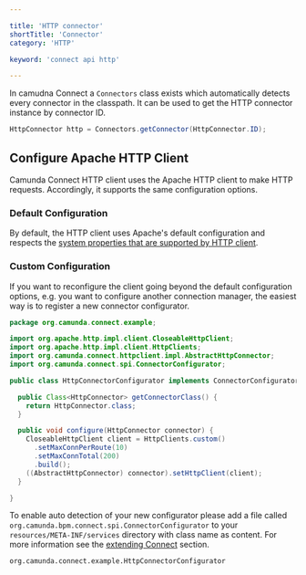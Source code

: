 ```yaml
---

title: 'HTTP connector'
shortTitle: 'Connector'
category: 'HTTP'

keyword: 'connect api http'

---
```


In camudna Connect a `Connectors` class exists which automatically detects
every connector in the classpath. It can be used to get the HTTP connector
instance by connector ID.

```java
HttpConnector http = Connectors.getConnector(HttpConnector.ID);
```

## Configure Apache HTTP Client

Camunda Connect HTTP client uses the Apache HTTP client to make HTTP requests. Accordingly, it supports the same configuration options.

### Default Configuration

By default, the HTTP client uses Apache's default configuration and respects the [system properties that are supported by HTTP client](https://hc.apache.org/httpcomponents-client-4.3.x/httpclient/apidocs/org/apache/http/impl/client/HttpClientBuilder.html).

### Custom Configuration

If you want to reconfigure the client going beyond the default configuration options, e.g. you want to configure another connection manager, the easiest way is to register
a new connector configurator.

```java
package org.camunda.connect.example;

import org.apache.http.impl.client.CloseableHttpClient;
import org.apache.http.impl.client.HttpClients;
import org.camunda.connect.httpclient.impl.AbstractHttpConnector;
import org.camunda.connect.spi.ConnectorConfigurator;

public class HttpConnectorConfigurator implements ConnectorConfigurator<HttpConnector> {

  public Class<HttpConnector> getConnectorClass() {
    return HttpConnector.class;
  }

  public void configure(HttpConnector connector) {
    CloseableHttpClient client = HttpClients.custom()
      .setMaxConnPerRoute(10)
      .setMaxConnTotal(200)
      .build();
    ((AbstractHttpConnector) connector).setHttpClient(client);
  }

}
```

To enable auto detection of your new configurator please add a file called
`org.camunda.bpm.connect.spi.ConnectorConfigurator` to your
`resources/META-INF/services` directory with class name as content. For more
information see the [extending Connect] section.

```
org.camunda.connect.example.HttpConnectorConfigurator
```


[extending Connect]: ref:#extending-connect

